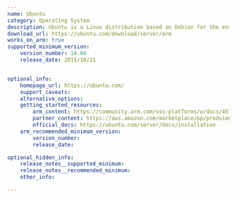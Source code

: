```yaml
---
name: Ubuntu
category: Operating System
description: Ubuntu is a Linux distribution based on Debian for the enterprise server, desktop, cloud, and IoT. 
download_url: https://ubuntu.com/download/server/arm
works_on_arm: true
supported_minimum_version:
    version_number: 16.04
    release_date: 2015/10/21


optional_info:
    homepage_url: https://ubuntu.com/
    support_caveats: 
    alternative_options: 
    getting_started_resources: 
        arm_content: https://community.arm.com/oss-platforms/w/docs/457/n1sdp-getting-started-guide
        partner_content: https://aws.amazon.com/marketplace/pp/prodview-i5afwwktxiu6u
        official_docs: https://ubuntu.com/server/docs/installation
    arm_recommended_minimum_version:
        version_number: 
        release_date:

optional_hidden_info:
    release_notes__supported_minimum: 
    release_notes__recommended_minimum: 
    other_info: 

---
```

